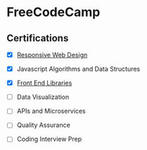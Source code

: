 # FreeCodeCamp

## Certifications

- [X] [Responsive Web Design](https://codepen.io/collection/XvJxav)
- [X] Javascript Algorithms and Data Structures
- [X] [Front End Libraries](https://codesandbox.io/s/ffc-frontend-certification-cljud?file=/src/index.js)
- [ ] Data Visualization
- [ ] APIs and Microservices
- [ ] Quality Assurance
- [ ] Coding Interview Prep

